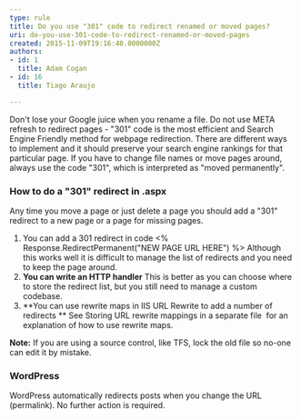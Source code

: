 ```yaml
---
type: rule
title: Do you use "301" code to redirect renamed or moved pages?
uri: do-you-use-301-code-to-redirect-renamed-or-moved-pages
created: 2015-11-09T19:16:40.0000000Z
authors:
- id: 1
  title: Adam Cogan
- id: 16
  title: Tiago Araujo

---
```


Don't lose your Google juice when you rename a file. Do not use META refresh to redirect pages - "301" code is the most efficient and Search Engine Friendly method for webpage redirection. There are different ways to implement and it should preserve your search engine rankings for that particular page. If you have to change file names or move pages around, always use the code "301", which is interpreted as "moved permanently".
 
### How to do a "301" redirect in .aspx

Any time you move a page or just delete a page you should add a "301" redirect to a new page or a page for missing pages.

1. You can add a 301 redirect in code    &lt;% Response.RedirectPermanent("NEW PAGE URL HERE") %&gt;
Although this works well it is difficult to manage the list of redirects and you need to keep the page around.
2. **You can write an HTTP handler**
This is better as you can choose where to store the redirect list, but you still need to manage a custom codebase.
3. **You can use rewrite maps in IIS URL Rewrite to add a number of redirects **
See Storing URL rewrite mappings in a separate file  for an explanation of how to use rewrite maps.

**Note:** If you are using a source control, like TFS, lock the old file so no-one can edit it by mistake.

### WordPress 


WordPress automatically redirects posts when you change the URL (permalink). No further action is required.
